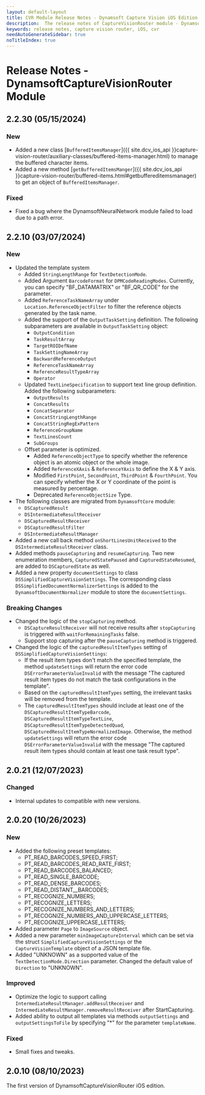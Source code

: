 ```yaml
---
layout: default-layout
title: CVR Module Release Notes - Dynamsoft Capture Vision iOS Edition
description:  The release notes of CaptureVisionRouter module - Dynamsoft Capture Vision iOS Edition.
keywords: release notes, capture vision router, iOS, cvr
needAutoGenerateSidebar: true
noTitleIndex: true
---
```


# Release Notes - DynamsoftCaptureVisionRouter Module

## 2.2.30 (05/15/2024)

### New

- Added a new class [`BufferedItemsManager`]({{ site.dcv_ios_api }}capture-vision-router/auxiliary-classes/buffered-items-manager.html) to manage the buffered character items.
- Added a new method [`getBufferedItemsManger`]({{ site.dcv_ios_api }}capture-vision-router/buffered-items.html#getbuffereditemsmanager) to get an object of `BufferedItemsManager`.

### Fixed

- Fixed a bug where the DynamsoftNeuralNetwork module failed to load due to a path error.

## 2.2.10 (03/07/2024)

### New

- Updated the template system
  - Added `StringLengthRange` for `TextDetectionMode`.
  - Added Argument `BarcodeFormat` for `DPMCodeReadingModes`. Currently, you can specify "BF_DATAMATRIX"  or "BF_QR_CODE" for the parameter.
  - Added `ReferenceTaskNameArray` under `Location.ReferenceObjectFilter` to filter the reference objects generated by the task name.
  - Added the support of the `OutputTaskSetting` definition. The following subparameters are available in `OutputTaskSetting` object:
    - `OutputCondition`
    - `TaskResultArray`
    - `TargetROIDefName`
    - `TaskSettingNameArray`
    - `BackwardReferenceOutput`
    - `ReferenceTaskNameArray`
    - `ReferenceResultTypeArray`
    - `Operator`
  - Updated `TextLineSpecification` to support text line group definition. Added the following subparameters:
    - `OutputResults`
    - `ConcatResults`
    - `ConcatSeparator`
    - `ConcatStringLengthRange`
    - `ConcatStringRegExPattern`
    - `ReferenceGroupName`
    - `TextLinesCount`
    - `SubGroups`
  - Offset parameter is optimized.
    - Added `ReferenceObjectType` to specify whether the reference object is an atomic object or the whole image.
    - Added `ReferenceXAxis` & `ReferenceYAxis` to define the X & Y axis.
    - Modified `FirstPoint`, `SecondPoint`, `ThirdPoint` & `FourthPoint`. You can specify whether the X or Y coordinate of the point is measured by percentage.
    - Deprecated `ReferenceObjectSize` Type.
- The following classes are migrated from `DynamsoftCore` module:
  - `DSCapturedResult`
  - `DSIntermediateResultReceiver`
  - `DSCapturedResultReceiver`
  - `DSCapturedResultFilter`
  - `DSIntermediateResultManager`
- Added a new call back method `onShortLinesUnitReceived` to the `DSIntermediateResultReceiver` class.
- Added methods `pauseCapturing` and `resumeCapturing`. Two new enumeration members, `CapturedStatePaused` and `CapturedStateResumed`, are added to `DSCapturedState` as well.
- Added a new property `documentSettings` to class `DSSimplifiedCaptureVisionSettings`. The corresponding class `DSSimplifiedDocumentNormalizerSettings` is added to the `DynamsoftDocumentNormalizer` module to store the `documentSettings`.

### Breaking Changes

- Changed the logic of the `stopCapturing` method.
  - `DSCaptureResultReceiver` will not receive results after `stopCapturing` is triggered with `waitForRemainingTasks` false.
  - Support stop capturing after the `pauseCapturing` method is triggered.
- Changed the logic of the `capturedResultItemTypes` setting of `DSSimplifiedCaptureVisionSettings`:
  - If the result item types don't match the specified template, the method `updateSettings` will return the error code `DSErrorParameterValueInvalid` with the message "The captured result item types do not match the task configurations in the template".
  - Based on the `capturedResultItemTypes` setting, the irrelevant tasks will be removed from the template.
  - The `capturedResultItemTypes` should include at least one of the `DSCapturedResultItemTypeBarcode`, `DSCapturedResultItemTypeTextLine`, `DSCapturedResultItemTypeDetectedQuad`, `DSCapturedResultItemTypeNormalizedImage`. Otherwise, the method `updateSettings` will return the error code `DSErrorParameterValueInvalid` with the message "The captured result item types should contain at least one task result type".

## 2.0.21 (12/07/2023)

### Changed

- Internal updates to compatible with new versions.

## 2.0.20 (10/26/2023)

### New

- Added the following preset templates:
  - PT_READ_BARCODES_SPEED_FIRST;
  - PT_READ_BARCODES_READ_RATE_FIRST;
  - PT_READ_BARCODES_BALANCED;
  - PT_READ_SINGLE_BARCODE;
  - PT_READ_DENSE_BARCODES;
  - PT_READ_DISTANT__BARCODES;
  - PT_RECOGNIZE_NUMBERS;
  - PT_RECOGNIZE_LETTERS;
  - PT_RECOGNIZE_NUMBERS_AND_LETTERS;
  - PT_RECOGNIZE_NUMBERS_AND_UPPERCASE_LETTERS;
  - PT_RECOGNIZE_UPPERCASE_LETTERS;
- Added parameter `Page` to `ImageSource` object.
- Added a new parameter `minImageCaptureInterval` which can be set via the struct `SimplifiedCaptureVisionSettings` or the `CaptureVisionTemplate` object of a JSON template file.
- Added "UNKNOWN" as a supported value of the `TextDetectionMode.Direction` parameter. Changed the default value of `Direction` to "UNKNOWN".

### Improved

- Optimize the logic to support calling `IntermediateResultManager.addResultReceiver` and  `IntermediateResultManager.removeResultReceiver` after StartCapturing.
- Added ability to output all templates via methods `outputSettings` and `outputSettingsToFile` by specifying "*" for the parameter `templateName`.

### Fixed

- Small fixes and tweaks.

## 2.0.10 (08/10/2023)

The first version of DynamsoftCaptureVisionRouter iOS edition.
